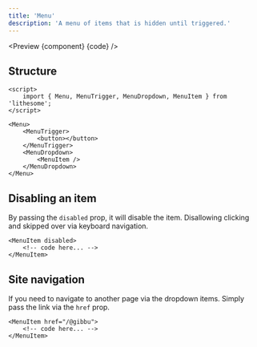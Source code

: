 ```yaml
---
title: 'Menu'
description: 'A menu of items that is hidden until triggered.'
---
```


<script>
	import {APITable, Preview} from '$site/index.ts';
	import {api, component, code} from '$ref/menu';
</script>

<Preview {component} {code} />

## Structure

```svelte
<script>
	import { Menu, MenuTrigger, MenuDropdown, MenuItem } from 'lithesome';
</script>

<Menu>
	<MenuTrigger>
		<button></button>
	</MenuTrigger>
	<MenuDropdown>
		<MenuItem />
	</MenuDropdown>
</Menu>
```

## Disabling an item

By passing the `disabled` prop, it will disable the item. Disallowing clicking and skipped over via keyboard navigation.

```svelte
<MenuItem disabled>
	<!-- code here... -->
</MenuItem>
```

## Site navigation

If you need to navigate to another page via the dropdown items. Simply pass the link via the `href` prop.

```svelte
<MenuItem href="/@gibbu">
	<!-- code here... -->
</MenuItem>
```

<APITable data={api} />
